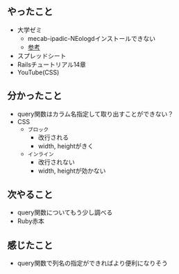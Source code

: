 ## やったこと
- 大学ゼミ
  - mecab-ipadic-NEologdインストールできない
  - [参考](https://qiita.com/relu/items/af042f73785aec979ed2)
- スプレッドシート
- Railsチュートリアル14章
- YouTube(CSS)
## 分かったこと
- query関数はカラム名指定して取り出すことができない？
- CSS
  - `ブロック`
    - 改行される
    - width, heightがきく
  - `インライン`
    - 改行されない
    - width, heightが効かない
## 次やること
- query関数についてもう少し調べる
- Ruby赤本
## 感じたこと
- query関数で列名の指定ができればより便利になりそう

